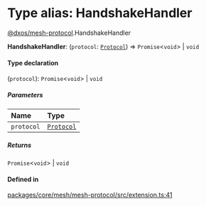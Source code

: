 # Type alias: HandshakeHandler

[@dxos/mesh-protocol](../modules/dxos_mesh_protocol.md).HandshakeHandler

 **HandshakeHandler**: (`protocol`: [`Protocol`](../classes/dxos_mesh_protocol.Protocol.md)) => `Promise`<`void`\> \| `void`

#### Type declaration

(`protocol`): `Promise`<`void`\> \| `void`

##### Parameters

| Name | Type |
| :------ | :------ |
| `protocol` | [`Protocol`](../classes/dxos_mesh_protocol.Protocol.md) |

##### Returns

`Promise`<`void`\> \| `void`

#### Defined in

[packages/core/mesh/mesh-protocol/src/extension.ts:41](https://github.com/dxos/dxos/blob/main/packages/core/mesh/mesh-protocol/src/extension.ts#L41)
